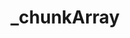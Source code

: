 # _chunkArray

<ContainerBox title="介绍">
<template #desc>
将数组拆分成指定数组元素数量的多个数组。
</template>
</ContainerBox>

<ContainerBox title="基础用法" noGap>
<template #desc>

```ts
const arr = [1, 2, 3, 4, 5, 6, 7, 8, 9, 10];
const result = _chunkArray(arr, 3);
console.log(result); // [[1, 2, 3], [4, 5, 6], [7, 8, 9], [10]]
```

</template>

<CodeBox>
<template #codes>

```ts
/**
 * @description 将数组拆分成指定数组元素数量的多个数组
 * @param arr 需要拆分的数组
 * @param chunkSize 每个数组的元素数量
 */
export const _chunkArray = <T>(arr:T[], chunkSize:number )=> {
  const result:T[][] = [];
  for (let i = 0; i < arr.length; i += chunkSize) {
    result.push(arr.slice(i, i + chunkSize));
  }
  return result;
}
```
</template>
</CodeBox>
</ContainerBox>
